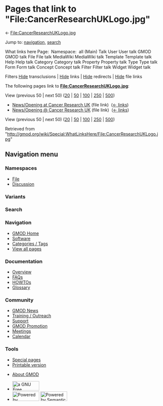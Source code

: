 <div id="mw-page-base" class="noprint">

</div>

<div id="mw-head-base" class="noprint">

</div>

<div id="content" class="mw-body" role="main">

<span id="top"></span>

<div id="mw-js-message" style="display:none;">

</div>



# <span dir="auto">Pages that link to "File:CancerResearchUKLogo.jpg"</span>

<div id="bodyContent">

<div id="contentSub">

←
[File:CancerResearchUKLogo.jpg](/wiki/File:CancerResearchUKLogo.jpg "File:CancerResearchUKLogo.jpg")

</div>

<div id="jump-to-nav" class="mw-jump">

Jump to: [navigation](#mw-navigation), [search](#p-search)

</div>

<div id="mw-content-text">

What links here Page:  Namespace:  all (Main) Talk User User talk GMOD
GMOD talk File File talk MediaWiki MediaWiki talk Template Template talk
Help Help talk Category Category talk Property Property talk Type Type
talk Form Form talk Concept Concept talk Filter Filter talk Widget
Widget talk

Filters
[Hide](/mediawiki/index.php?title=Special:WhatLinksHere/File:CancerResearchUKLogo.jpg&hidetrans=1 "Special:WhatLinksHere/File:CancerResearchUKLogo.jpg")
transclusions \|
[Hide](/mediawiki/index.php?title=Special:WhatLinksHere/File:CancerResearchUKLogo.jpg&hidelinks=1 "Special:WhatLinksHere/File:CancerResearchUKLogo.jpg")
links \|
[Hide](/mediawiki/index.php?title=Special:WhatLinksHere/File:CancerResearchUKLogo.jpg&hideredirs=1 "Special:WhatLinksHere/File:CancerResearchUKLogo.jpg")
redirects \|
[Hide](/mediawiki/index.php?title=Special:WhatLinksHere/File:CancerResearchUKLogo.jpg&hideimages=1 "Special:WhatLinksHere/File:CancerResearchUKLogo.jpg")
file links

The following pages link to
**[File:CancerResearchUKLogo.jpg](/wiki/File:CancerResearchUKLogo.jpg "File:CancerResearchUKLogo.jpg")**:

View (previous 50 \| next 50)
([20](/mediawiki/index.php?title=Special:WhatLinksHere/File:CancerResearchUKLogo.jpg&limit=20 "Special:WhatLinksHere/File:CancerResearchUKLogo.jpg")
\|
[50](/mediawiki/index.php?title=Special:WhatLinksHere/File:CancerResearchUKLogo.jpg&limit=50 "Special:WhatLinksHere/File:CancerResearchUKLogo.jpg")
\|
[100](/mediawiki/index.php?title=Special:WhatLinksHere/File:CancerResearchUKLogo.jpg&limit=100 "Special:WhatLinksHere/File:CancerResearchUKLogo.jpg")
\|
[250](/mediawiki/index.php?title=Special:WhatLinksHere/File:CancerResearchUKLogo.jpg&limit=250 "Special:WhatLinksHere/File:CancerResearchUKLogo.jpg")
\|
[500](/mediawiki/index.php?title=Special:WhatLinksHere/File:CancerResearchUKLogo.jpg&limit=500 "Special:WhatLinksHere/File:CancerResearchUKLogo.jpg"))

- [News/Opening at Cancer Research
  UK](/wiki/News/Opening_at_Cancer_Research_UK "News/Opening at Cancer Research UK")
  (file link) ‎ <span class="mw-whatlinkshere-tools">([←
  links](/mediawiki/index.php?title=Special:WhatLinksHere&target=News%2FOpening+at+Cancer+Research+UK "Special:WhatLinksHere"))</span>
- [News/Opening @ Cancer Research
  UK](/wiki/News/Opening_@_Cancer_Research_UK "News/Opening @ Cancer Research UK")
  (file link) ‎ <span class="mw-whatlinkshere-tools">([←
  links](/mediawiki/index.php?title=Special:WhatLinksHere&target=News%2FOpening+%40+Cancer+Research+UK "Special:WhatLinksHere"))</span>

View (previous 50 \| next 50)
([20](/mediawiki/index.php?title=Special:WhatLinksHere/File:CancerResearchUKLogo.jpg&limit=20 "Special:WhatLinksHere/File:CancerResearchUKLogo.jpg")
\|
[50](/mediawiki/index.php?title=Special:WhatLinksHere/File:CancerResearchUKLogo.jpg&limit=50 "Special:WhatLinksHere/File:CancerResearchUKLogo.jpg")
\|
[100](/mediawiki/index.php?title=Special:WhatLinksHere/File:CancerResearchUKLogo.jpg&limit=100 "Special:WhatLinksHere/File:CancerResearchUKLogo.jpg")
\|
[250](/mediawiki/index.php?title=Special:WhatLinksHere/File:CancerResearchUKLogo.jpg&limit=250 "Special:WhatLinksHere/File:CancerResearchUKLogo.jpg")
\|
[500](/mediawiki/index.php?title=Special:WhatLinksHere/File:CancerResearchUKLogo.jpg&limit=500 "Special:WhatLinksHere/File:CancerResearchUKLogo.jpg"))

</div>

<div class="printfooter">

Retrieved from
"<http://gmod.org/wiki/Special:WhatLinksHere/File:CancerResearchUKLogo.jpg>"

</div>

<div id="catlinks" class="catlinks catlinks-allhidden">

</div>

<div class="visualClear">

</div>

</div>

</div>

<div id="mw-navigation">

## Navigation menu

<div id="mw-head">



<div id="left-navigation">

<div id="p-namespaces" class="vectorTabs" role="navigation"
aria-labelledby="p-namespaces-label">

### Namespaces

- <span id="ca-nstab-image"><a href="/wiki/File:CancerResearchUKLogo.jpg" accesskey="c"
  title="View the file page [c]">File</a></span>
- <span id="ca-talk"><a
  href="/mediawiki/index.php?title=File_talk:CancerResearchUKLogo.jpg&amp;action=edit&amp;redlink=1"
  accesskey="t"
  title="Discussion about the content page [t]">Discussion</a></span>

</div>

<div id="p-variants" class="vectorMenu emptyPortlet" role="navigation"
aria-labelledby="p-variants-label">

### 

### Variants[](#)

<div class="menu">

</div>

</div>

</div>

<div id="right-navigation">





</div>

<div id="p-search" role="search">

### Search

<div id="simpleSearch">

</div>

</div>

</div>

</div>

<div id="mw-panel">

<div id="p-logo" role="banner">

<a href="/wiki/Main_Page"
style="background-image: url(http://gmod.org/images/GMOD-cogs.png);"
title="Visit the main page"></a>

</div>

<div id="p-Navigation" class="portal" role="navigation"
aria-labelledby="p-Navigation-label">

### Navigation

<div class="body">

- <span id="n-GMOD-Home">[GMOD Home](/wiki/Main_Page)</span>
- <span id="n-Software">[Software](/wiki/GMOD_Components)</span>
- <span id="n-Categories-.2F-Tags">[Categories /
  Tags](/wiki/Categories)</span>
- <span id="n-View-all-pages">[View all
  pages](/wiki/Special:AllPages)</span>

</div>

</div>

<div id="p-Documentation" class="portal" role="navigation"
aria-labelledby="p-Documentation-label">

### Documentation

<div class="body">

- <span id="n-Overview">[Overview](/wiki/Overview)</span>
- <span id="n-FAQs">[FAQs](/wiki/Category:FAQ)</span>
- <span id="n-HOWTOs">[HOWTOs](/wiki/Category:HOWTO)</span>
- <span id="n-Glossary">[Glossary](/wiki/Glossary)</span>

</div>

</div>

<div id="p-Community" class="portal" role="navigation"
aria-labelledby="p-Community-label">

### Community

<div class="body">

- <span id="n-GMOD-News">[GMOD News](/wiki/GMOD_News)</span>
- <span id="n-Training-.2F-Outreach">[Training /
  Outreach](/wiki/Training_and_Outreach)</span>
- <span id="n-Support">[Support](/wiki/Support)</span>
- <span id="n-GMOD-Promotion">[GMOD
  Promotion](/wiki/GMOD_Promotion)</span>
- <span id="n-Meetings">[Meetings](/wiki/Meetings)</span>
- <span id="n-Calendar">[Calendar](/wiki/Calendar)</span>

</div>

</div>

<div id="p-tb" class="portal" role="navigation"
aria-labelledby="p-tb-label">

### Tools

<div class="body">

- <span id="t-specialpages"><a href="/wiki/Special:SpecialPages" accesskey="q"
  title="A list of all special pages [q]">Special pages</a></span>
- <span id="t-print"><a
  href="/mediawiki/index.php?title=Special:WhatLinksHere/File:CancerResearchUKLogo.jpg&amp;printable=yes"
  rel="alternate" accesskey="p"
  title="Printable version of this page [p]">Printable version</a></span>

</div>

</div>

</div>

</div>

<div id="footer" role="contentinfo">

- <span id="footer-places-about">[About
  GMOD](/wiki/GMOD:About "GMOD:About")</span>

<!-- -->

- <span id="footer-copyrightico">[<img src="http://www.gnu.org/graphics/gfdl-logo-small.png" width="88"
  height="31" alt="a GNU Free Documentation License" />](http://www.gnu.org/licenses/fdl-1.3.html)</span>
- <span id="footer-poweredbyico">[<img src="/mediawiki/skins/common/images/poweredby_mediawiki_88x31.png"
  width="88" height="31" alt="Powered by MediaWiki" />](//www.mediawiki.org/)
  [<img
  src="/mediawiki/extensions/SemanticMediaWiki/includes/../resources/images/smw_button.png"
  width="88" height="31" alt="Powered by Semantic MediaWiki" />](https://www.semantic-mediawiki.org/wiki/Semantic_MediaWiki)</span>

<div style="clear:both">

</div>

</div>
